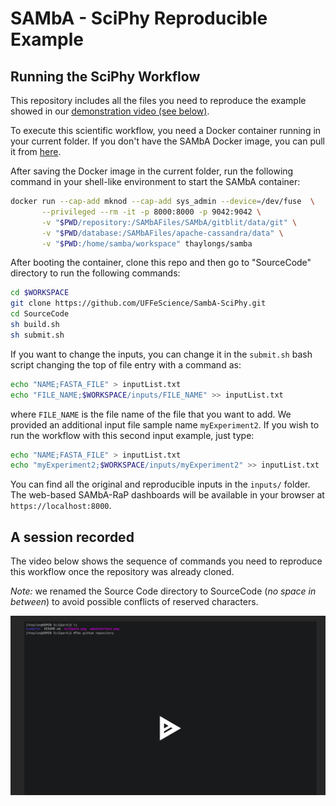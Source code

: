 # SAMbA - SciPhy Reproducible Example

## Running the SciPhy Workflow

This repository includes all the files you need to reproduce the example showed in our [demonstration video (see below)](https://github.com/UFFeScience/SambA-SciPhy#a-session-recorded).

To execute this scientific workflow, you need a Docker container running in your current folder.
If you don't have the SAMbA Docker image, you can pull it from [here](https://github.com/UFFeScience/SAMbA#download-docker-image).

After saving the Docker image in the current folder, run the following command in your shell-like environment to start the SAMbA container:

```bash
docker run --cap-add mknod --cap-add sys_admin --device=/dev/fuse  \
       --privileged --rm -it -p 8000:8000 -p 9042:9042 \
       -v "$PWD/repository:/SAMbAFiles/SAMbA/gitblit/data/git" \
       -v "$PWD/database:/SAMbAFiles/apache-cassandra/data" \
       -v "$PWD:/home/samba/workspace" thaylongs/samba
```

After booting the container, clone this repo and then go to "SourceCode" directory to run the following commands:

```bash
cd $WORKSPACE
git clone https://github.com/UFFeScience/SambA-SciPhy.git
cd SourceCode
sh build.sh
sh submit.sh
```

If you want to change the inputs, you can change it in the ```submit.sh``` bash script changing the top of file entry with a command as:

``` bash
echo "NAME;FASTA_FILE" > inputList.txt
echo "FILE_NAME;$WORKSPACE/inputs/FILE_NAME" >> inputList.txt
```

where ```FILE_NAME``` is the file name of the file that you want to add.
We provided an additional input file sample name ```myExperiment2```.
If you wish to run the workflow with this second input example, just type:

``` bash
echo "NAME;FASTA_FILE" > inputList.txt
echo "myExperiment2;$WORKSPACE/inputs/myExperiment2" >> inputList.txt
```

You can find all the original and reproducible inputs in the ```inputs/``` folder.
The web-based SAMbA-RaP dashboards will be available in your browser at ```https://localhost:8000```.

## A session recorded

The video below shows the sequence of commands you need to reproduce this workflow once the repository was already cloned.

*Note:* we renamed the Source Code directory to SourceCode (*no space in between*) to avoid possible conflicts of reserved characters.

<a href="https://asciinema.org/a/ndWMECaBxT9Sdld8DuCp04fHO" target="_blank">


![](sciphy.png)

</a>


